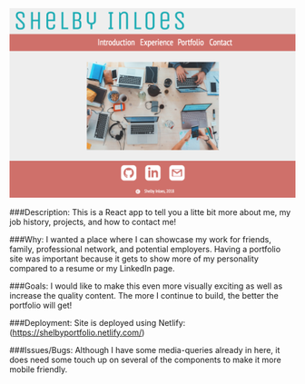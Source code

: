 ![Alt text](src/images/portfolioScreenShot.png?raw=true "Portfolio Screen Shot")

###Description: 
    This is a React app to tell you a litte bit more about me, my job history, projects, and how to contact me! 

###Why: 
    I wanted a place where I can showcase my work for friends, family, professional network, and potential employers. Having a portfolio site was important because it gets to show more of my personality compared to a resume or my LinkedIn page. 

###Goals: 
    I would like to make this even more visually exciting as well as increase the quality content. The more I continue to build, the better the portfolio will get! 

###Deployment: 
    Site is deployed using Netlify: (https://shelbyportfolio.netlify.com/)

###Issues/Bugs:
    Although I have some media-queries already in here, it does need some touch up on several of the components to make it more mobile friendly. 
